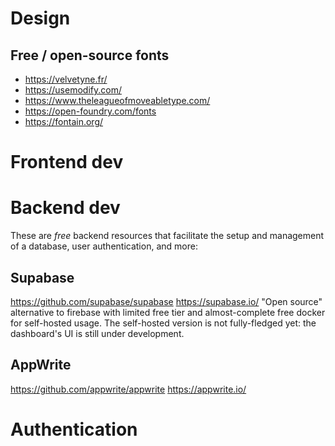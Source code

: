 # Design

## Free / open-source fonts

- https://velvetyne.fr/
- https://usemodify.com/
- https://www.theleagueofmoveabletype.com/
- https://open-foundry.com/fonts
- https://fontain.org/

# Frontend dev

# Backend dev

These are _free_ backend resources that facilitate the setup and management of a database, user authentication, and more:

## Supabase

https://github.com/supabase/supabase
https://supabase.io/
"Open source" alternative to firebase with limited free tier and almost-complete free docker for self-hosted usage. The self-hosted version is not fully-fledged yet: the dashboard's UI is still under development.

## AppWrite

https://github.com/appwrite/appwrite
https://appwrite.io/

# Authentication
